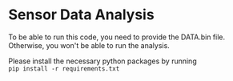 # Sensor Data Analysis

To be able to run this code, you need to provide the DATA.bin file. Otherwise, you won't be able to run the analysis.

Please install the necessary python packages by running   
`pip install -r requirements.txt`